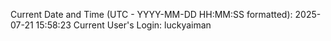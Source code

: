 Current Date and Time (UTC - YYYY-MM-DD HH:MM:SS formatted): 2025-07-21 15:58:23
Current User's Login: luckyaiman
